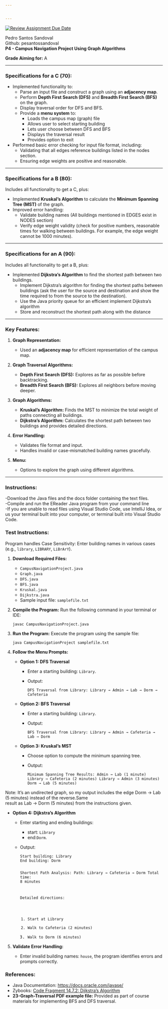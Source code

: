 ```yaml
---


---
```


<p><a href="https://classroom.github.com/a/WOLOujNU"><img src="https://classroom.github.com/assets/deadline-readme-button-22041afd0340ce965d47ae6ef1cefeee28c7c493a6346c4f15d667ab976d596c.svg" alt="Review Assignment Due Date"></a></p>
<p>Pedro Santos Sandoval<br>
Github: pesantossandoval<br>
<strong>P4 - Campus Navigation Project Using Graph Algorithms</strong></p>
<p><strong>Grade Aiming for:</strong>  A</p>
<hr>
<h3 id="specifications-for-a-c-70"><strong>Specifications for a C (70):</strong></h3>
<ul>
<li>Implemented functionality to:
<ul>
<li>Parse an input file and construct a graph using an  <strong>adjacency map</strong>.</li>
<li>Perform  <strong>Depth First Search (DFS)</strong>  and  <strong>Breadth First Search (BFS)</strong>  on the graph.</li>
<li>Display traversal order for DFS and BFS.</li>
<li>Provide a  <strong>menu system</strong>  to:
<ul>
<li>Loads the campus map (graph) file</li>
<li>Allows user to select starting building</li>
<li>Lets user choose between DFS and BFS</li>
<li>Displays the traversal result</li>
<li>Provides option to exit</li>
</ul>
</li>
</ul>
</li>
<li>Performed basic error checking for input file format, including:
<ul>
<li>Validating that all edges reference buildings listed in the nodes section.</li>
<li>Ensuring edge weights are positive and reasonable.</li>
</ul>
</li>
</ul>
<hr>
<h3 id="specifications-for-a-b-80"><strong>Specifications for a B (80):</strong></h3>
<p>Includes all functionality to get a C, plus:</p>
<ul>
<li>Implemented  <strong>Kruskal’s Algorithm</strong>  to calculate the  <strong>Minimum Spanning Tree (MST)</strong>  of the graph.</li>
<li>Improved error handling:
<ul>
<li>Validate building names (All buildings mentioned in EDGES exist in NODES section)</li>
<li>Verify edge weight validity (check for positive numbers, reasonable times for walking between buildings. For example, the edge weight cannot be 1000 minutes).</li>
</ul>
</li>
</ul>
<hr>
<h3 id="specifications-for-an-a-90"><strong>Specifications for an A (90):</strong></h3>
<p>Includes all functionality to get a B, plus:</p>
<ul>
<li>Implemented  <strong>Dijkstra’s Algorithm</strong>  to find the shortest path between two buildings.
<ul>
<li>Implement Dijkstra’s algorithm for finding the shortest paths between buildings (ask the user for the source and destination and show the time required to from the source to the destination).</li>
<li>Use the Java priority queue for an efficient implement Dijkstra’s algorithm</li>
<li>Store and reconstruct the shortest path along with the distance</li>
</ul>
</li>
</ul>
<hr>
<h3 id="key-features"><strong>Key Features:</strong></h3>
<ol>
<li>
<p><strong>Graph Representation:</strong></p>
<ul>
<li>Used an  <strong>adjacency map</strong>  for efficient representation of the campus map.</li>
</ul>
</li>
<li>
<p><strong>Graph Traversal Algorithms:</strong></p>
<ul>
<li><strong>Depth First Search (DFS):</strong>  Explores as far as possible before backtracking.</li>
<li><strong>Breadth First Search (BFS):</strong>  Explores all neighbors before moving deeper.</li>
</ul>
</li>
<li>
<p><strong>Graph Algorithms:</strong></p>
<ul>
<li><strong>Kruskal’s Algorithm:</strong>  Finds the MST to minimize the total weight of paths connecting all buildings.</li>
<li><strong>Dijkstra’s Algorithm:</strong>  Calculates the shortest path between two buildings and provides detailed directions.</li>
</ul>
</li>
<li>
<p><strong>Error Handling:</strong></p>
<ul>
<li>Validates file format and input.</li>
<li>Handles invalid or case-mismatched building names gracefully.</li>
</ul>
</li>
<li>
<p><strong>Menu:</strong></p>
<ul>
<li>Options to explore the graph using different algorithms.</li>
</ul>
</li>
</ol>
<hr>
<h3 id="instructions"><strong>Instructions:</strong></h3>
<p>-Download the Java files and the docs folder containing the text files.<br>
-Compile and run the EReader Java program from your command line<br>
-If you are unable to read files using Visual Studio Code, use  IntelliJ Idea, or us your terminal built into your computer, or terminal built into Visual Studio Code.</p>
<h3 id="test-instructions"><strong>Test Instructions:</strong></h3>
<p>Program handles Case Sensitivity: Enter building names in various cases (e.g., <code>library</code>, <code>LIBRARY</code>, <code>LiBrArY</code>).</p>
<ol>
<li>
<p><strong>Download Required Files:</strong></p>
<ul>
<li><code>CampusNavigationProject.java</code></li>
<li><code>Graph.java</code></li>
<li><code>DFS.java</code></li>
<li><code>BFS.java</code></li>
<li><code>Kruskal.java</code></li>
<li><code>Dijkstra.java</code></li>
<li>Sample input file:  <code>samplefile.txt</code></li>
</ul>
</li>
<li>
<p><strong>Compile the Program:</strong>  Run the following command in your terminal or IDE:</p>
<p><code>javac CampusNavigationProject.java</code></p>
</li>
<li>
<p><strong>Run the Program:</strong>  Execute the program using the sample file:</p>
<p><code>java CampusNavigationProject samplefile.txt</code></p>
</li>
<li>
<p><strong>Follow the Menu Prompts:</strong></p>
<ul>
<li>
<p><strong>Option 1: DFS Traversal</strong></p>
<ul>
<li>
<p>Enter a starting building:  <code>Library</code>.</p>
</li>
<li>
<p>Output:</p>
<p><code>DFS Traversal from Library: Library → Admin → Lab → Dorm → Cafeteria</code></p>
</li>
</ul>
</li>
<li>
<p><strong>Option 2: BFS Traversal</strong></p>
<ul>
<li>
<p>Enter a starting building: <code>Library</code>.</p>
</li>
<li>
<p>Output:</p>
<p><code>BFS Traversal from Library: Library → Admin → Cafeteria → Lab → Dorm</code></p>
</li>
</ul>
</li>
<li>
<p><strong>Option 3: Kruskal’s MST</strong></p>
<ul>
<li>
<p>Choose option to compute the minimum spanning tree.</p>
</li>
<li>
<p>Output:</p>
<p><code>Minimum Spanning Tree Results: Admin → Lab (1 minute) Library → Cafeteria (2 minutes) Library → Admin (3 minutes) Dorm → Lab (5 minutes)</code></p>
</li>
</ul>
</li>
</ul>
</li>
</ol>
<p>Note: It’s an undirected graph, so my output includes the edge Dorm → Lab (5 minutes) instead of the reverse.Same<br>
result as Lab → Dorm (5 minutes) from the instructions given.</p>
<ul>
<li><strong>Option 4: Dijkstra’s Algorithm</strong>
<ul>
<li>
<p>Enter starting and ending buildings:</p>
<ul>
<li>start: <code>Library</code></li>
<li>end:<code>Dorm</code>.</li>
</ul>
</li>
<li>
<p>Output:</p>
<pre><code>Start building: Library 
End building: Dorm 

Shortest Path Analysis:
Path: Library → Cafeteria → Dorm
Total time: 8 minutes

Detailed directions:
1. Start at Library
2. Walk to Cafeteria (2 minutes)
3. Walk to Dorm (6 minutes)
</code></pre>
</li>
</ul>
</li>
</ul>
<ol start="5">
<li>
<p><strong>Validate Error Handling:</strong></p>
<ul>
<li>Enter invalid building names:   <code>house</code>, the program identifies errors and prompts correctly.</li>
</ul>
</li>
</ol>
<h3 id="references"><strong>References:</strong></h3>
<ul>
<li>Java Documentation:  <a href="https://docs.oracle.com/javase/">https://docs.oracle.com/javase/</a></li>
<li>Zybooks:  <a href="https://learn.zybooks.com/">Code Fragment 14.7.2: Dijkstra’s Algorithm</a></li>
<li><strong>23-Graph-Traversal PDF example file:</strong> Provided as part of course materials for implementing BFS and DFS traversal.</li>
</ul>

